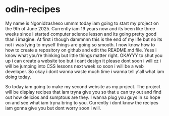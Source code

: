 # odin-recipes

My name is Ngonidzasheso ummm today iam going to start my project on the 9th of June 2025. Currently iam 19 years now and its been like three weeks since i 
started computer science lesson and its going pretty good than i imagine. At first i though dammnnn this is the end of my life but no its not i was lying
to myself things are going so smooth. I now know how to how to create a repository on github and edit the README.md file. Yess i know what you're thinking 
but little things matter right. OKAYYY to shut you up i can create a website too but i cant design it please dont soon i will cz i will be jumping into
CSS lessons next week so soon i will be a web developer. So okay i dont wanna waste much time i wanna tell y'all what iam doing today.

So today iam going to make my second website as my project. The project will be display recipes that iam tryna give you so that u can try out and find out
how delicios and sumptous are they. I wanna plug you guys in so hope on and see what iam tryna bring to you. Currently i dont know the recipes iam gonna give 
you but dont worry soon i will.

